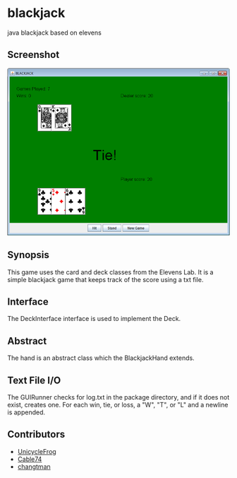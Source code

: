 # blackjack
java blackjack based on elevens

## Screenshot

![Screenshot](https://raw.githubusercontent.com/UnicycleFrog/blackjack/screenshot/screenshot.png "A screenshot of the game")

## Synopsis

This game uses the card and deck classes from the Elevens Lab. It is a simple blackjack game that keeps track of the score using a txt file.

## Interface

The DeckInterface interface is used to implement the Deck.

## Abstract

The hand is an abstract class which the BlackjackHand extends.

## Text File I/O

The GUIRunner checks for log.txt in the package directory, and if it does not exist, creates one. For each win, tie, or loss, a "W", "T", or "L" and a newline is appended.

## Contributors

* [UnicycleFrog](https://github.com/UnicycleFrog)
* [Cable74](https://github.com/cable74)
* [changtman](https://github.com/changtman)
